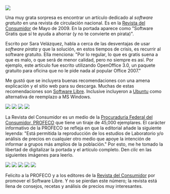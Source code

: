 
<img class="img-responsive" src="revista-del-consumidor-la-descarga-te-hara-libre/portada-software-gratis.jpg">

Una muy grata sorpresa es encontrar un artículo dedicado al _software gratuito_ en una revista de circulación nacional. Es en la [Revista del Consumidor](http://revistadelconsumidor.gob.mx/) de Mayo de 2009. En la portada aparece como "Software Gratis que sí te ayuda a ahorrar (y no te convierte en pirata)".

Escrito por Sara Velázquez, habla a cerca de las desventajas de usar _software pirata_ y que la solución, en estos tiempos de crisis, es recurrir al software gratuito. Ella menciona: "Por lo regular, lo que es gratis suena a que es malo, o que será de menor calidad, pero no siempre es así. Por ejemplo, este artículo fue escrito utilizando OpenOffice 3.0, un paquete gratuito para oficina que no le pide nada al popular Office 2007."

Me gustó que se incluyera buenas recomendaciones con una amena explicación y el sitio web para su descarga. Muchas de estas recomendaciones son [Software Libre](http://es.wikipedia.org/wiki/Software_libre). Inclusive incluyeron a [Ubuntu](http://www.ubuntu.com/) como alternativa de reemplazo a MS Windows.

<img class="img-responsive" src="revista-del-consumidor-la-descarga-te-hara-libre/detalle-ubuntu.jpg"> <img class="img-responsive" src="revista-del-consumidor-la-descarga-te-hara-libre/detalle-openoffice.jpg"> <img class="img-responsive" src="revista-del-consumidor-la-descarga-te-hara-libre/detalle-gimp.jpg"> <img class="img-responsive" src="revista-del-consumidor-la-descarga-te-hara-libre/detalle-audacity.jpg">

La Revista del Consumidor es un medio de la [Procuraduría Federal del Consumidor, PROFECO](http://www.profeco.gob.mx/) que tiene un tiraje de 45,000 ejemplares. El carácter informativo de la PROFECO se refleja en que la editorial añade la siguiente leyenda: "Está permitida la reproducción de los estudios de Laboratorio y/o análisis de precios en cualquier otro medio que apoye la intención de informar a grupos más amplios de la población." Por esto, me he tomado la libertad de digitalizar la portada y el artículo completo. Den _clic_ en las siguientes imágenes para leerlo.

<a href="revista-del-consumidor-la-descarga-te-hara-libre/revista-del-consumidor-2009-05-portada.jpg"><img class="img-responsive" src="revista-del-consumidor-la-descarga-te-hara-libre/revista-del-consumidor-2009-05-portada-small.jpg"></a> <a href="revista-del-consumidor-la-descarga-te-hara-libre/la-descarga-te-hara-libre-01.jpg"><img class="img-responsive" src="revista-del-consumidor-la-descarga-te-hara-libre/la-descarga-te-hara-libre-01-small.jpg"></a> <a href="revista-del-consumidor-la-descarga-te-hara-libre/la-descarga-te-hara-libre-02.jpg"><img class="img-responsive" src="revista-del-consumidor-la-descarga-te-hara-libre/la-descarga-te-hara-libre-02-small.jpg"></a> <a href="revista-del-consumidor-la-descarga-te-hara-libre/la-descarga-te-hara-libre-03.jpg"><img class="img-responsive" src="revista-del-consumidor-la-descarga-te-hara-libre/la-descarga-te-hara-libre-03-small.jpg"></a> <a href="revista-del-consumidor-la-descarga-te-hara-libre/la-descarga-te-hara-libre-04.jpg"><img class="img-responsive" src="revista-del-consumidor-la-descarga-te-hara-libre/la-descarga-te-hara-libre-04-small.jpg"></a>

Felicito a la PROFECO y a los editores de la [Revista del Consumidor](http://revistadelconsumidor.gob.mx/) por promover el Software Libre. Y no se pierdan este número; la revista está llena de consejos, recetas y análisis de precios muy interesantes.
